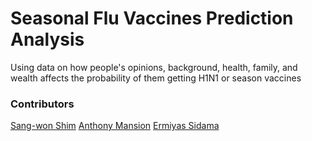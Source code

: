 # Seasonal Flu Vaccines Prediction Analysis

Using data on how people's opinions, background, health, family, and wealth affects the probability of them getting H1N1 or season vaccines

### Contributors

[Sang-won Shim](https://github.com/sangwon224)
[Anthony Mansion](https://github.com/MansionAnthony)
[Ermiyas Sidama](https://github.com/ermiyas-sidama)
